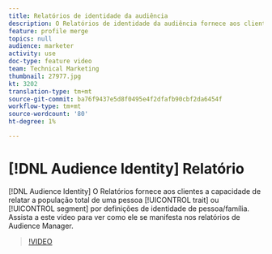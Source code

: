 ```yaml
---
title: Relatórios de identidade da audiência
description: O Relatórios de identidade da audiência fornece aos clientes a capacidade de relatar a população total de uma característica ou segmento por definição de identidade da pessoa/família. Assista a este vídeo para ver como ele se manifesta nos relatórios de Audience Manager.
feature: profile merge
topics: null
audience: marketer
activity: use
doc-type: feature video
team: Technical Marketing
thumbnail: 27977.jpg
kt: 3202
translation-type: tm+mt
source-git-commit: ba76f9437e5d8f0495e4f2dfafb90cbf2da6454f
workflow-type: tm+mt
source-wordcount: '80'
ht-degree: 1%

---
```



# [!DNL Audience Identity] Relatório

[!DNL Audience Identity] O Relatórios fornece aos clientes a capacidade de relatar a população total de uma pessoa  [!UICONTROL trait] ou  [!UICONTROL segment] por definições de identidade de pessoa/família. Assista a este vídeo para ver como ele se manifesta nos relatórios de Audience Manager.

>[!VIDEO](https://video.tv.adobe.com/v/27977/?quality=12)
